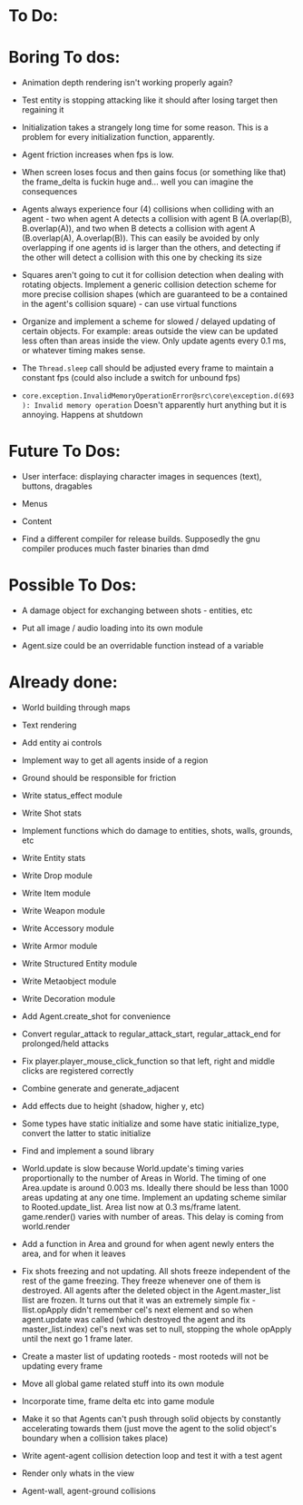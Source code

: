 
# To Do:

# Boring To dos:

* Animation depth rendering isn't working properly again?

* Test entity is stopping attacking like it should after losing target then regaining it

* Initialization takes a strangely long time for some reason. This is a problem for every initialization function, apparently.

* Agent friction increases when fps is low.
* When screen loses focus and then gains focus (or something like that) the frame_delta is fuckin huge and... well you can imagine the consequences

* Agents always experience four (4) collisions when colliding with an agent - two when agent A detects a collision with agent B (A.overlap(B), B.overlap(A)), and two when B detects a collision with agent A (B.overlap(A), A.overlap(B)). This can easily be avoided by only overlapping if one agents id is larger than the others, and detecting if the other will detect a collision with this one by checking its size
* Squares aren't going to cut it for collision detection when dealing with rotating objects. Implement a generic collision detection scheme for more precise collision shapes (which are guaranteed to be a contained in the agent's collision square) - can use virtual functions

* Organize and implement a scheme for slowed / delayed updating of certain objects. For example: areas outside the view can be updated less often than areas inside the view. Only update agents every 0.1 ms, or whatever timing makes sense.
* The ``Thread.sleep`` call should be adjusted every frame to maintain a constant fps (could also include a switch for unbound fps)

* ``core.exception.InvalidMemoryOperationError@src\core\exception.d(693): Invalid memory operation`` Doesn't apparently hurt anything but it is annoying. Happens at shutdown


# Future To Dos:

* User interface: displaying character images in sequences (text), buttons, dragables
* Menus

* Content

* Find a different compiler for release builds. Supposedly the gnu compiler produces much faster binaries than dmd


# Possible To Dos:

* A damage object for exchanging between shots - entities, etc

* Put all image / audio loading into its own module

* Agent.size could be an overridable function instead of a variable


# Already done:

* World building through maps

* Text rendering

* Add entity ai controls

* Implement way to get all agents inside of a region

* Ground should be responsible for friction

* Write status_effect module

* Write Shot stats
* Implement functions which do damage to entities, shots, walls, grounds, etc

* Write Entity stats

* Write Drop module
* Write Item module
* Write Weapon module
* Write Accessory module
* Write Armor module
* Write Structured Entity module
* Write Metaobject module
* Write Decoration module

* Add Agent.create_shot for convenience

* Convert regular_attack to regular_attack_start, regular_attack_end for prolonged/held attacks
* Fix player.player_mouse_click_function so that left, right and middle clicks are registered correctly

* Combine generate and generate_adjacent

* Add effects due to height (shadow, higher y, etc)

* Some types have static initialize and some have static initialize_type, convert the latter to static initialize

* Find and implement a sound library

* World.update is slow because World.update's timing varies proportionally to the number of Areas in World. The timing of one Area.update is around 0.003 ms. Ideally there should be less than 1000 areas updating at any one time. Implement an updating scheme similar to Rooted.update_list. Area list now at 0.3 ms/frame latent. game.render() varies with number of areas. This delay is coming from world.render

* Add a function in Area and ground for when agent newly enters the area, and for when it leaves

* Fix shots freezing and not updating. All shots freeze independent of the rest of the game freezing. They freeze whenever one of them is destroyed. All agents after the deleted object in the Agent.master_list llist are frozen. It turns out that it was an extremely simple fix - llist.opApply didn't remember cel's next element and so when agent.update was called (which destroyed the agent and its master_list.index) cel's next was set to null, stopping the whole opApply until the next go 1 frame later.

* Create a master list of updating rooteds - most rooteds will not be updating every frame

* Move all global game related stuff into its own module
* Incorporate time, frame delta etc into game module

* Make it so that Agents can't push through solid objects by constantly accelerating towards them (just move the agent to the solid object's boundary when a collision takes place)

* Write agent-agent collision detection loop and test it with a test agent

* Render only whats in the view 

* Agent-wall, agent-ground collisions
